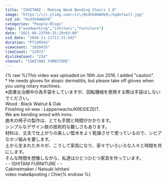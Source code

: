 ```yaml
---
title: "ISHITANI - Making Wood Bending Chairs 2.0"
image: "https:\/\/i.ytimg.com\/vi\/Hsd5k8mWdV0\/hqdefault.jpg"
vid_id: "Hsd5k8mWdV0"
categories: "People-Blogs"
tags: ["woodworking","ishitani","furniture"]
date: "2021-06-23T04:25:29+03:00"
vid_date: "2016-11-11T11:31:54Z"
duration: "PT14M34S"
viewcount: "1020435"
likeCount: "12972"
dislikeCount: "234"
channel: "ISHITANI FURNITURE"
---
```

{% raw %}This video was uploaded on 16th Jun 2016. I added &quot;caution&quot;.<br />* He needs gloves for atopic dermatitis, but please take off gloves when you using rotary machines.<br />※皮膚炎治療中の為手袋をしていますが、回転機械を使用する際は手袋はしないでください。<br />Wood : Black Walnut &amp; Oak<br />Finishing oil-wax : Lappenwachs/KREIDEZEIT.<br />We are bending wood with irons.<br />曲木の椅子の製作は、とても手間と時間がかかります。<br />シンプルなデザイン故の技術的な難しさもあります。<br />材料は、丈夫で仕上がりの美しい堅木をよく乾燥させて使っているので、シビアなホゾ組みを要します。<br />土から生まれた木々が、こうして家具になり、家々でいろいろな人々と時間を共にします。<br />そんな時間を想像しながら、私達はひとつひとつ家具を作っています。<br />- - ISHITANI FURNITURE - -<br />Cabinetmaker / Natsuki Ishitani<br />video make&amp;posting / Chie{% endraw %}
